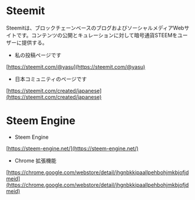 # Steemit 
Steemitは、ブロックチェーンベースのブログおよびソーシャルメディアWebサイトです。コンテンツの公開とキュレーションに対して暗号通貨STEEMをユーザーに提供する。

* 私の投稿ページです

[https://steemit.com/@yasu](https://steemit.com/@yasu)

* 日本コミュニティのページです

[https://steemit.com/created/japanese](https://steemit.com/created/japanese)

# Steem Engine 

* Steem Engine

[https://steem-engine.net/](https://steem-engine.net/)

* Chrome 拡張機能

[https://chrome.google.com/webstore/detail/jhgnbkkipaallpehbohjmkbjofjdmeid](https://chrome.google.com/webstore/detail/jhgnbkkipaallpehbohjmkbjofjdmeid)



